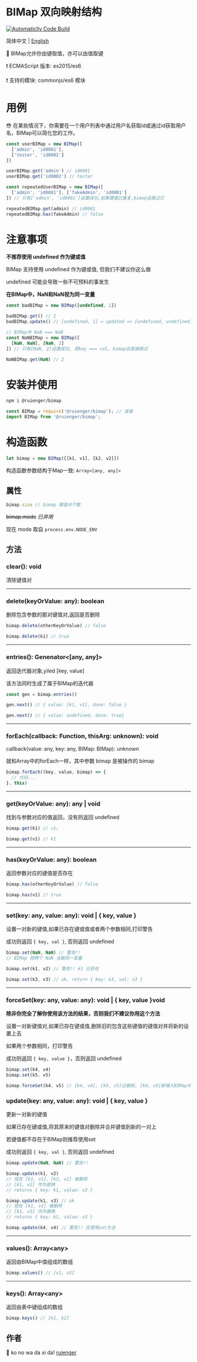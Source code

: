 # BIMap 双向映射结构

[![Automaticlly Code Build](https://github.com/ruienger/BIMap/actions/workflows/main.yml/badge.svg)](https://github.com/ruienger/BIMap/actions/workflows/main.yml)

简体中文 | [English](https://github.com/ruienger/BIMap/blob/master/README.md)

📌 BIMap允许你由键取值，亦可以由值取键

❗ ECMAScript 版本: es2015/es6

❗ 支持的模块: commonjs/es6 模块

# 用例

😳 在某些情况下，你需要在一个用户列表中通过用户名获取id或通过id获取用户名，BIMap可以简化您的工作。

```javascript
const userBIMap = new BIMap([
  ['admin', 'id0001'],
  ['tester', 'id0002']
])

userBIMap.get('admin') // id0001
userBIMap.get('id0002') // tester

const repeatedUserBIMap = new BIMap([
  ['admin', 'id0001'], ['fakeAdmin', 'id0001']
]) // 只有['admin', 'id0001']设置成功,如果键值已重复,bimap会跳过它

repeatedBIMap.get(admin) // id0001
repeatedBIMap.has(fakeAdmin) // false
```

# 注意事项

**不推荐使用 undefined 作为键或值**

BIMap 支持使用 undefined 作为键或值, 但我们不建议你这么做

undefined 可能会导致一些不可预料的事发生

**在BIMap中，NaN和NaN视为同一变量**

```javascript
const badBIMap = new BIMap([undefined, 1])

badBIMap.get() // 1
badBIMap.update() // [undefined, 1] = updated => [undefined, undefined]

// BIMap中 NaN === NaN
const NaNBIMap = new BIMap([
  [NaN, NaN], [NaN, 2]
]) // 只有[NaN, 2]设置成功, 若key === val, bimap会直接跳过

NaNBIMap.get(NaN) // 2
```

# 安装并使用

```bash
npm i @ruienger/bimap
```

```javascript
const BIMap = require('@ruienger/bimap'); // 或者
import BIMap from '@ruienger/bimap';
```

# 构造函数

```javascript
let bimap = new BIMap([[k1, v1], [k2, v2]])
```

构造函数参数结构于Map一致: `Array<[any, any]>`

## 属性

```javascript
bimap.size // bimap 键值对个数
```

~~bimap.mode~~ *已弃用*

现在 mode 取自 `process.env.NODE_ENV`

## 方法

### clear(): void

清除键值对

---

### delete(keyOrValue: any): boolean

删除包含参数的那对键值对,返回是否删除

```javascript
bimap.delete(otherKeyOrValue) // false

bimap.delete(k1) // true
```

---

### entries(): Genenator<[any, any]>

返回迭代器对象,yiled [key, value]

该方法同时生成了属于BIMap的迭代器

```javascript
const gen = bimap.entries()

gen.next() // { value: [k1, v1], done: false }

gen.next() // { value: undefined, done: true}
```

---

### forEach(callback: Function, thisArg: unknown): void

callback(value: any, key: any, BIMap: BIMap): unknown

就和Array中的forEach一样，其中参数 bimap 是被操作的 bimap

```javascript
bimap.forEach((key, value, bimap) => {
  // 代码...
}, this)
```

---

### get(keyOrValue: any): any | void

找到与参数对应的值返回，没有则返回 undefined

```javascript
bimap.get(k1) // v1;

bimap.get(v1) // k1
```

---

### has(keyOrValue: any): boolean

返回参数对应的键值是否存在

```javascript
bimap.has(otherKeyOrValue) // false

bimap.has(v1) // true
```

---

### set(key: any, value: any): void | \{ key, value }

设置一对新的键值,如果已存在键或值或者两个参数相同,打印警告

成功则返回 `{ key, val }`, 否则返回 undefined

```javascript
bimap.set(NaN, NaN) // 警告!!
// BIMap 把两个 NaN 当做同一变量

bimap.set(k1, v2) // 警告!! k1 已存在

bimap.set(k3, v3) // ok, return { key: k3, val: v3 }
```

---

### forceSet(key: any, value: any): void | \{ key, value }void

**除非你完全了解你使用该方法的结果，否则我们不建议你用这个方法**

设置一对新键值对,如果已存在键或值,删除旧的包含这些键值的键值对并将新的设置上去

如果两个参数相同，打印警告

成功则返回 `{ key, value }`，否则返回 undefined

```javascript
bimap.set(k4, v4)
bimap.set(k5, v5)

bimap.forceSet(k4, v5) // [k4, v4], [k5, v5]已删除, [k4, v5]新增入BIMap中
```

### update(key: any, value: any): void | \{ key, value }

更新一对新的键值

如果已存在键或值,将其原来的键值对删除并合并键值到新的一对上

若键值都不存在于BIMap则推荐使用set

成功则返回 `{ key, val }`, 否则返回 undefined

```javascript
bimap.update(NaN, NaN) // 警告!!

bimap.update(k1, v2)
// 现在 [k1, v1]、[k2, v2] 被删除
// [k1, v2] 作为替换
// returns { key: k1, value: v2 }

bimap.update(k1, v3) // ok
// 现在 [k1, v2] 被删除
// [k1, v3] 作为替换
// returns { key: k1, value: v3 }

bimap.update(k4, v4) // 警告!! 应使用set方法
```

---

### values(): Array\<any>

返回由BIMap中值组成的数组

```javascript
bimap.values() // [v1, v2]
```

---

### keys(): Array\<any>

返回由表中键组成的数组

```javascript
bimap.keys() // [k1, k2]
```

## 作者

🧑 ko no wa da xi da! [ruienger](https://github.com/ruienger)
